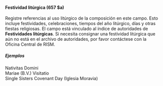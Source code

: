 #### Festividad litúrgica (657 $a)

Registre referencias al uso litúrgico de la composición en este campo. Esto incluye festividades, celebraciones, tiempos del año litúrgico, días y otras fiestas religiosas. El campo está vinculado al índice de autoridades de **Festividades litúrgicas**. Si necesita consignar una festividad litúrgica que aún no está en el archivo de autoridades, por favor contáctese con la Oficina Central de RISM.

##### Ejemplos  
Nativitas Domini  
Mariae (B.V.) Visitatio  
Single Sisters Covenant Day (Iglesia Moravia)